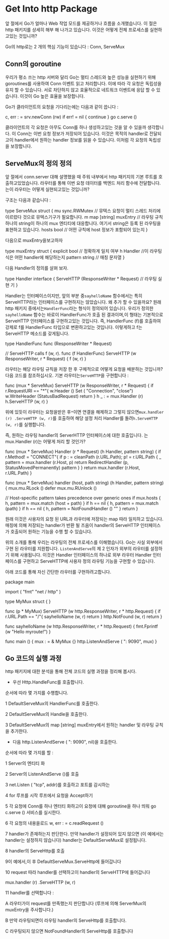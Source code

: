 # Get Into http Package

앞 절에서 Go가 얼마나 Web 작업 모드를 제공하거나 흐름을 소개했습니다. 이 절은 http 패키지를 상세히 해부 해 나가고 있습니다. 이것은 어떻게 전체 프로세스를 실현하고있는 것입니까?

Go의 http로는 2 개의 핵심 기능이 있습니다 : Conn, ServeMux

## Conn의 goroutine
우리가 평소 쓰는 http 서버와 달리 Go는 멀티 스레드와 높은 성능을 실현하기 위해 goroutines를 사용하여 Conn 이벤트 읽고 처리합니다. 이에 따라 각 요청은 독립성을 유지 할 수 있습니다. 서로 차단하지 않고 효율적으로 네트워크 이벤트에 응답 할 수 있습니다. 이것이 Go 높은 효율을 보장합니다.

Go가 클라이언트의 요청을 기다리는에는 다음과 같이 씁니다 :

c, err : = srv.newConn (rw)
if err! = nil {
continue
}
go c.serve ()

클라이언트의 각 요청은 아무도 Conn를 하나 생성하고있는 것을 알 수 있을까 생각합니다. 이 Conn는 이번 요청 정보가 저장되어 있습니다. 이것은 목적의 handler로 전달되고이 handler에서 원하는 handler 정보를 읽을 수 있습니다. 이처럼 각 요청의 독립성을 보장합니다.

## ServeMux의 정의 정의
앞 절에서 conn.server 대해 설명했을 때 주워 내부에서 http 패키지의 기본 루트를 호출하고있었습니다. 라우터를 통해 이번 요청 데이터를 백엔드 처리 함수에 전달합니다. 는이 라우터는 어떻게 실현되고있는 것입니까?

구조는 다음과 같습니다 :

type ServeMux struct {
mu sync.RWMutex // 뮤텍스 요청이 멀티 스레드 처리에 이르렀다 것으로 뮤텍스기구가 필요합니다.
m map [string] muxEntry // 라우팅 규칙 하나의 string이 하나의 mux 엔티티에 대응합니다. 여기서 string은 등록 된 라우팅을 표현하고 있습니다.
hosts bool // 어떤 규칙에 host 정보가 포함되어 있는지
}

다음으로 muxEntry을보고하자

type muxEntry struct {
explicit bool // 정확하게 일치 여부
h Handler //이 라우팅 식은 어떤 handler에 해당하는지
pattern string // 매칭 문자열
}

다음 Handler의 정의를 살펴 보자.

type Handler interface {
ServeHTTP (ResponseWriter * Request) // 라우팅 실현 기
}

Handler는 인터페이스이지만, 앞의 부분 중`sayhelloName` 함수에서는 특히 ServeHTTP라는 인터페이스를 구현하지는 않았습니다. 왜 추가 할 수 있을까요? 원래 http 패키지 중에서는`HandlerFunc`라는 형식이 정의되어 있습니다. 우리가 정의한`sayhelloName` 함수는 바로이 HandlerFunc가 호출 된 결과이며,이 형태는 기본적으로 ServeHTTP 인터페이스를 구현하고있는 것입니다. 즉, HandlerFunc (f)를 호출하여 강제로 f를 HandlerFunc 타입으로 변환하고있는 것입니다. 이렇게하고 f는 ServeHTTP 메소드를 갖게됩니다.

type HandlerFunc func (ResponseWriter * Request)

// ServeHTTP calls f (w, r).
func (f Ha​​ndlerFunc) ServeHTTP (w ResponseWriter, r * Request) {
f (w, r)
}

라우터는 해당 라우팅 규칙을 저장 한 후 구체적으로 어떻게 요청을 배분하는 것입니까? 다음 코드를 참조하십시오. 기본 라우터는`ServeHTTP`을 구현합니다 :

func (mux * ServeMux) ServeHTTP (w ResponseWriter, r * Request) {
if r.RequestURI == "*"{
w.Header () Set ( "Connection", "close")
w.WriteHeader (StatusBadRequest)
return
}
h _ : = mux.Handler (r)
h.ServeHTTP (w, r)
}

위에 있듯이 라우터는 요청을받은 후`*`이면 연결을 해제하고 그렇지 않으면`mux.handler (r) .ServeHTTP (w, r)`를 호출하여 해​​당 설정 처리 Handler를 돌려`h.ServeHTTP (w, r)`를 실행합니다.

즉, 원하는 라우팅 handler의 ServerHTTP 인터페이스에 대한 호출입니다. 는 mux.Handler (r)는 어떻게 처리 할 것인가?

func (mux * ServeMux) Handler (r * Request) (h Handler, pattern string) {
if r.Method! = "CONNECT"{
if p : = cleanPath (r.URL.Path); p! = r.URL.Path {
_ pattern = mux.handler (r.Host, p)
return RedirectHandler (p, StatusMovedPermanently) pattern
}
}
return mux.handler (r.Host, r.URL.Path)
}

func (mux * ServeMux) handler (host, path string) (h Handler, pattern string) {
mux.mu.RLock ()
defer mux.mu.RUnlock ()

// Host-specific pattern takes precedence over generic ones
if mux.hosts {
h, pattern = mux.match (host + path)
}
if h == nil {
h, pattern = mux.match (path)
}
if h == nil {
h, pattern = NotFoundHandler () ""
}
return
}

원래 이것은 사용자의 요청 된 URL과 라우터에 저장되는 map 따라 일치하고 있습니다. 매칭에 의해 저장되는 handler가 반환 될 즈음이 handler의 ServeHTTP 인터페이스가 호출되어 원하는 기능을 수행 할 수 있습니다.

위의 소개를 통해 우리는 라우팅의 전체 프로세스를 이해했습니다. Go는 사실 외부에서 구현 된 라우터를 지원합니다. `ListenAndServe`의 제 2 인자가 외부의 라우터를 설정하기 위해 사용됩니다. 이것은 Handler 인터페이스의 하나로 외부 라우터 Handler 인터페이스를 구현하고 ServeHTTP에 사용자 정의 라우팅 기능을 구현할 수 있습니다.

아래 코드를 통해 자신 간단한 라우터를 구현하려고합니다.

package main

import (
"fmt"
"net / http"
)

type MyMux struct {
}

func (p * MyMux) ServeHTTP (w http.ResponseWriter, r * http.Request) {
if r.URL.Path == "/"{
sayhelloName (w, r)
return
}
http.NotFound (w, r)
return
}

func sayhelloName (w http.ResponseWriter, r * http.Request) {
fmt.Fprintf (w "Hello myroute!")
}

func main () {
mux : = & MyMux {}
http.ListenAndServe ( ": 9090", mux)
}

## Go 코드의 실행 과정

http 패키지에 대한 분석을 통해 전체 코드의 실행 과정을 정리해 봅시다.

- 우선 Http.HandleFunc를 호출합니다.

순서에 따라 몇 가지를 수행합니다.

1 DefaultServeMux의 HandlerFunc를 호출한다.

2 DefaultServeMux의 Handle을 호출한다.

3 DefaultServeMux의 map [string] muxEntry에서 원하는 handler 및 라우팅 규칙을 추가한다.

- 다음 http.ListenAndServe ( ": 9090", nil)을 호출한다.

순서에 따라 몇 가지를 할 :

1 Server의 엔티티 화

2 Server의 ListenAndServe ()를 호출

3 net.Listen ( "tcp", addr)를 호출하고 포트를 감시하는

4 for 루프를 시작 루프에서 요청을 Accept하기

5 각 요청에 Conn를 하나 엔터티 화하고이 요청에 대해 goroutine을 하나 띄워 go c.serve () 서비스를 실시한다.

6 각 요청의 내용을로드 w, err : = c.readRequest ()

7 handler가 존재하는지 판단한다. 만약 handler가 설정되어 있지 않으면 (이 예에서는 handler는 설정하지 않습니다) handler는 DefaultServeMux로 설정됩니다.

8 handler의 ServeHttp를 호출

9이 예에서,이 후 DefaultServeMux.ServeHttp에 들어갑니다

10 request 따라 handler를 선택하고이 handler의 ServeHTTP에 들어갑니다

mux.handler (r) .ServeHTTP (w, r)

11 handler를 선택합니다 :

A 라우터가이 request를 만족했는지 판단합니다 (루프에 의해 ServerMux의 muxEntry을 주사합니다.)

B 만약 라우팅되면이 라우팅 handler의 ServeHttp를 호출합니다.

C 라우팅되지 않으면 NotFoundHandler의 ServeHttp를 호출합니다
